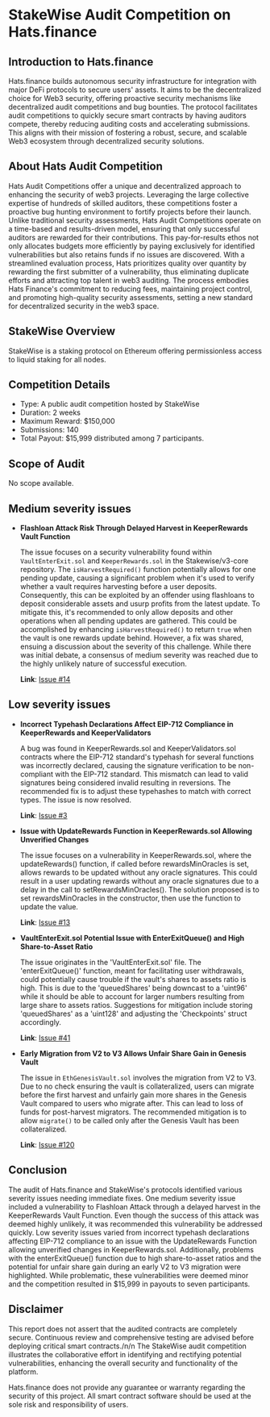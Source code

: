 # **StakeWise Audit Competition on Hats.finance** 


## Introduction to Hats.finance


Hats.finance builds autonomous security infrastructure for integration with major DeFi protocols to secure users' assets. 
It aims to be the decentralized choice for Web3 security, offering proactive security mechanisms like decentralized audit competitions and bug bounties. 
The protocol facilitates audit competitions to quickly secure smart contracts by having auditors compete, thereby reducing auditing costs and accelerating submissions. 
This aligns with their mission of fostering a robust, secure, and scalable Web3 ecosystem through decentralized security solutions​.

## About Hats Audit Competition


Hats Audit Competitions offer a unique and decentralized approach to enhancing the security of web3 projects. Leveraging the large collective expertise of hundreds of skilled auditors, these competitions foster a proactive bug hunting environment to fortify projects before their launch. Unlike traditional security assessments, Hats Audit Competitions operate on a time-based and results-driven model, ensuring that only successful auditors are rewarded for their contributions. This pay-for-results ethos not only allocates budgets more efficiently by paying exclusively for identified vulnerabilities but also retains funds if no issues are discovered. With a streamlined evaluation process, Hats prioritizes quality over quantity by rewarding the first submitter of a vulnerability, thus eliminating duplicate efforts and attracting top talent in web3 auditing. The process embodies Hats Finance's commitment to reducing fees, maintaining project control, and promoting high-quality security assessments, setting a new standard for decentralized security in the web3 space​​.

## StakeWise Overview

StakeWise is a staking protocol on Ethereum offering permissionless access to liquid staking for all nodes.

## Competition Details


- Type: A public audit competition hosted by StakeWise
- Duration: 2 weeks
- Maximum Reward: $150,000
- Submissions: 140
- Total Payout: $15,999 distributed among 7 participants.

## Scope of Audit

No scope available.

## Medium severity issues


- **Flashloan Attack Risk Through Delayed Harvest in KeeperRewards Vault Function**

  The issue focuses on a security vulnerability found within `VaultEnterExit.sol` and `KeeperRewards.sol` in the Stakewise/v3-core repository. The `isHarvestRequired()` function potentially allows for one pending update, causing a significant problem when it's used to verify whether a vault requires harvesting before a user deposits. Consequently, this can be exploited by an offender using flashloans to deposit considerable assets and usurp profits from the latest update. To mitigate this, it's recommended to only allow deposits and other operations when all pending updates are gathered. This could be accomplished by enhancing `isHarvestRequired()` to return `true` when the vault is one rewards update behind. However, a fix was shared, ensuing a discussion about the severity of this challenge. While there was initial debate, a consensus of medium severity was reached due to the highly unlikely nature of successful execution.


  **Link**: [Issue #14](https://github.com/hats-finance/StakeWise-0xd91cd6ed6c9a112fdc112b1a3c66e47697f522cd/issues/14)

## Low severity issues


- **Incorrect Typehash Declarations Affect EIP-712 Compliance in KeeperRewards and KeeperValidators**

  A bug was found in KeeperRewards.sol and KeeperValidators.sol contracts where the EIP-712 standard's typehash for several functions was incorrectly declared, causing the signature verification to be non-compliant with the EIP-712 standard. This mismatch can lead to valid signatures being considered invalid resulting in reversions. The recommended fix is to adjust these typehashes to match with correct types. The issue is now resolved.


  **Link**: [Issue #3](https://github.com/hats-finance/StakeWise-0xd91cd6ed6c9a112fdc112b1a3c66e47697f522cd/issues/3)


- **Issue with UpdateRewards Function in KeeperRewards.sol Allowing Unverified Changes**

  The issue focuses on a vulnerability in KeeperRewards.sol, where the updateRewards() function, if called before rewardsMinOracles is set, allows rewards to be updated without any oracle signatures. This could result in a user updating rewards without any oracle signatures due to a delay in the call to setRewardsMinOracles(). The solution proposed is to set rewardsMinOracles in the constructor, then use the function to update the value.


  **Link**: [Issue #13](https://github.com/hats-finance/StakeWise-0xd91cd6ed6c9a112fdc112b1a3c66e47697f522cd/issues/13)


- **VaultEnterExit.sol Potential Issue with EnterExitQueue() and High Share-to-Asset Ratio**

  The issue originates in the 'VaultEnterExit.sol' file. The 'enterExitQueue()' function, meant for facilitating user withdrawals, could potentially cause trouble if the vault's shares to assets ratio is high. This is due to the 'queuedShares' being downcast to a 'uint96' while it should be able to account for larger numbers resulting from large share to assets ratios. Suggestions for mitigation include storing 'queuedShares' as a 'uint128' and adjusting the 'Checkpoints' struct accordingly.


  **Link**: [Issue #41](https://github.com/hats-finance/StakeWise-0xd91cd6ed6c9a112fdc112b1a3c66e47697f522cd/issues/41)


- **Early Migration from V2 to V3 Allows Unfair Share Gain in Genesis Vault**

  The issue in `EthGenesisVault.sol` involves the migration from V2 to V3. Due to no check ensuring the vault is collateralized, users can migrate before the first harvest and unfairly gain more shares in the Genesis Vault compared to users who migrate after. This can lead to loss of funds for post-harvest migrators. The recommended mitigation is to allow `migrate()` to be called only after the Genesis Vault has been collateralized.


  **Link**: [Issue #120](https://github.com/hats-finance/StakeWise-0xd91cd6ed6c9a112fdc112b1a3c66e47697f522cd/issues/120)



## Conclusion

The audit of Hats.finance and StakeWise's protocols identified various severity issues needing immediate fixes. One medium severity issue included a vulnerability to Flashloan Attack through a delayed harvest in the KeeperRewards Vault Function. Even though the success of this attack was deemed highly unlikely, it was recommended this vulnerability be addressed quickly. Low severity issues varied from incorrect typehash declarations affecting EIP-712 compliance to an issue with the UpdateRewards Function allowing unverified changes in KeeperRewards.sol. Additionally, problems with the enterExitQueue() function due to high share-to-asset ratios and the potential for unfair share gain during an early V2 to V3 migration were highlighted. While problematic, these vulnerabilities were deemed minor and the competition resulted in $15,999 in payouts to seven participants.

## Disclaimer


This report does not assert that the audited contracts are completely secure. Continuous review and comprehensive testing are advised before deploying critical smart contracts./n/n
The StakeWise audit competition illustrates the collaborative effort in identifying and rectifying potential vulnerabilities, enhancing the overall security and functionality of the platform.


Hats.finance does not provide any guarantee or warranty regarding the security of this project. All smart contract software should be used at the sole risk and responsibility of users.

